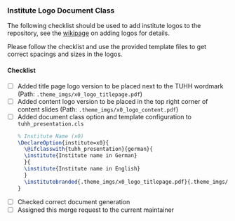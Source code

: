 ### Institute Logo Document Class

The following checklist should be used to add institute logos to the repository, see the [wikipage](https://collaborating.tuhh.de/e-4/tuhh_latex_presentation/-/wikis/Slides-with-Institute-Logos) on adding logos for details.

Please follow the checklist and use the provided template files to get correct spacings and sizes in the logos.

#### Checklist

- [ ] Added title page logo version to be placed next to the TUHH wordmark (Path: `.theme_imgs/x0_logo_titlepage.pdf`)
- [ ] Added content logo version to be placed in the top right corner of content slides (Path: `.theme_imgs/x0_logo_content.pdf`)
- [ ] Added document class option and template configuration to `tuhh_presentation.cls`
    ```latex
    % Institute Name (x0)
    \DeclareOption{institute=x0}{
      \@ifclasswith{tuhh_presentation}{german}{
      \institute{Institute name in German}
      }{
      \institute{Institute name in English}
      }
      \institutebranded{.theme_imgs/x0_logo_titlepage.pdf}{.theme_imgs/x0_logo_content.pdf}
    }
    ```
- [ ] Checked correct document generation
- [ ] Assigned this merge request to the current maintainer
